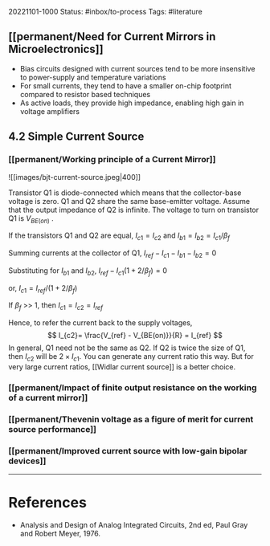 20221101-1000
Status: #inbox/to-process 
Tags: #literature 

## [[permanent/Need for Current Mirrors in Microelectronics]]
- Bias circuits designed with current sources tend to be more insensitive to power-supply and temperature variations
- For small currents, they tend to have a smaller on-chip footprint compared to resistor based techniques
- As active loads, they provide high impedance, enabling high gain in voltage amplifiers



## 4.2 Simple Current Source

### [[permanent/Working principle of a Current Mirror]]

![[images/bjt-current-source.jpeg|400]]


Transistor Q1 is diode-connected which means that the collector-base voltage is zero. Q1 and Q2 share the same base-emitter voltage. Assume that the output impedance of Q2 is infinite. The voltage to turn on transistor Q1 is $V_{BE(on)}$ .

If the transistors Q1 and Q2 are equal,
$I_{c1} = I_{c2}$  and $I_{b1}=I_{b2}=I_{c1}/\beta_f$ 

Summing currents at the collector of Q1,
$I_{ref} - I_{c1} -I_{b1} - I_{b2} = 0$

Substituting for $I_{b1}$ and $I_{b2}$,
$I_{ref} - I_{c1}(1+2/\beta_f)=0$

or,
$I_{c1} = I_{ref}/(1+2/\beta_f)$

If $\beta_f$ >> 1, then $I_{c1}=I_{c2}=I_{ref}$

Hence, to refer the current back to the supply voltages,
$$
I_{c2}=
\frac{V_{ref} - V_{BE(on)}}{R} = I_{ref}
$$
In general, Q1 need not be the same as Q2. If Q2 is twice the size of Q1, then $I_{c2}$ will be $2\times I_{c1}$. You can generate any current ratio this way. But for very large current ratios, [[Widlar current source]] is a better choice.


### [[permanent/Impact of finite output resistance on the working of a current mirror]]





### [[permanent/Thevenin voltage as a figure of merit for current source performance]]

### [[permanent/Improved current source with low-gain bipolar devices]]






---

# References

- Analysis and Design of Analog Integrated Circuits, 2nd ed, Paul Gray and Robert Meyer, 1976.